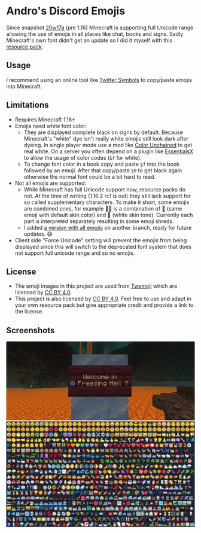 # Andro's Discord Emojis

Since snapshot [20w17a](https://www.minecraft.net/de-de/article/minecraft-snapshot-20w17a) (pre 1.16) Minecraft is supporting full Unicode range allowing the use of emojis in all places like chat, books and signs. Sadly Minecraft's own font didn't get an update so I did it myself with this [resource pack](https://minecraft.gamepedia.com/Resource_Pack#Fonts).

## Usage

I recommend using an online tool like [Twitter Symbols](https://www.piliapp.com/twitter-symbols/) to copy/paste emojis into Minecraft.

## Limitations

* Requires Minecraft 1.16+
* Emojis need white font color:
  * They are displayed complete black on signs by default. Because Minecraft's "white" dye isn't really white emojis still look dark after dyeing. In single player mode use a mod like [Color Unchained](https://www.curseforge.com/minecraft/mc-mods/color-unchained) to get real white. On a server you often depend on a plugin like [EssentialsX](https://essentialsx.net/) to allow the usage of color codes (`&f` for white).
  * To change font color in a book copy and paste `§f` into the book followed by an emoji. After that copy/paste `§0` to get black again otherwise the normal font could be a bit hard to read.
* Not all emojis are supported:
  * While Minecraft has full Unicode support now, resource packs do not. At the time of writing (1.16.2 rc1 is out) they still lack support for so called supplementary characters. To make it short, some emojis are combined ones, for example 🙅🏻 is a combination of 🙅 (same emoji with default skin color) and 🏻 (white skin tone). Currently each part is interpreted separately resulting in some emoji shreds.
  * I added [a version with all emojis](https://github.com/Androkai/AndrosDiscordEmojis/tree/all-emojis) on another branch, ready for future updates. 😅
* Client side "Force Unicode" setting will prevent the emojis from being displayed since this will switch to the deprecated font system that does not support full unicode range and so no emojis.

## License

* The emoji images in this project are used from [Twemoji](https://twemoji.twitter.com/) which are licensed by [CC BY 4.0](https://creativecommons.org/licenses/by/4.0/).
* This project is also licensed by [CC BY 4.0](https://creativecommons.org/licenses/by/4.0/). Feel free to use and adapt in your own resource pack but give appropriate credit and provide a link to the license.

## Screenshots

![emojis on a sign](readme/ingame.png)
![Minecraft chat box full of emojis](readme/emojis.png)
